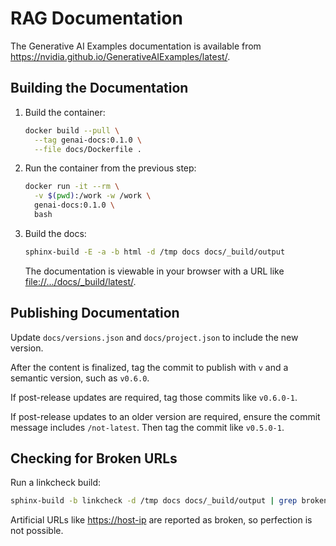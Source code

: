 # RAG Documentation

The Generative AI Examples documentation is available from <https://nvidia.github.io/GenerativeAIExamples/latest/>.


## Building the Documentation

1. Build the container:

   ```bash
   docker build --pull \
     --tag genai-docs:0.1.0 \
     --file docs/Dockerfile .
   ```

1. Run the container from the previous step:

   ```bash
   docker run -it --rm \
     -v $(pwd):/work -w /work \
     genai-docs:0.1.0 \
     bash
   ```

1. Build the docs:

   ```bash
   sphinx-build -E -a -b html -d /tmp docs docs/_build/output
   ```

   The documentation is viewable in your browser with a URL like <file://.../docs/_build/latest/>.


## Publishing Documentation

Update `docs/versions.json` and `docs/project.json` to include the new version.

After the content is finalized, tag the commit to publish with `v` and a semantic version, such as `v0.6.0`.

If post-release updates are required, tag those commits like `v0.6.0-1`.

If post-release updates to an older version are required, ensure the commit message includes `/not-latest`.
Then tag the commit like `v0.5.0-1`.

## Checking for Broken URLs

Run a linkcheck build:

```bash
sphinx-build -b linkcheck -d /tmp docs docs/_build/output | grep broken
```

Artificial URLs like <https://host-ip> are reported as broken, so perfection is not possible.

